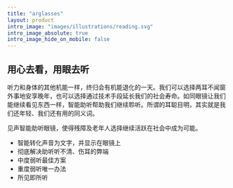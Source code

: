 ```yaml
---
title: "arglasses"
layout: product
intro_image: "images/illustrations/reading.svg"
intro_image_absolute: true
intro_image_hide_on_mobile: false
---
```


## 用心去看，用眼去听

听力和身体的其他机能一样，终归会有机能退化的一天。我们可以选择两耳不闻窗外事地安享晚年，也可以选择通过技术手段延长我们的社会寿命。如同眼镜让我们能继续看见东西一样，智能助听帮助我们继续聆听。所谓的耳聪目明，其实就是我们还年轻、我们还有用的同义词。
 
见声智能助听眼镜，使得残障及老年人选择继续活跃在社会中成为可能。
- 智能转化声音为文字，并显示在眼镜上
- 彻底解决助听听不清、伤耳的弊端
- 中度弱听最佳方案
- 重度弱听唯一办法
- 所见即所听